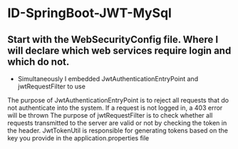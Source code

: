 # ID-SpringBoot-JWT-MySql
## Start with the WebSecurityConfig file. Where I will declare which web services require login and which do not.
+ Simultaneously I embedded JwtAuthenticationEntryPoint and jwtRequestFilter to use

The purpose of JwtAuthenticationEntryPoint is to reject all requests that do not authenticate into the system. If a request is not logged in, a 403 error will be thrown
The purpose of jwtRequestFilter is to check whether all requests transmitted to the server are valid or not by checking the token in the header.
JwtTokenUtil is responsible for generating tokens based on the key you provide in the application.properties file
